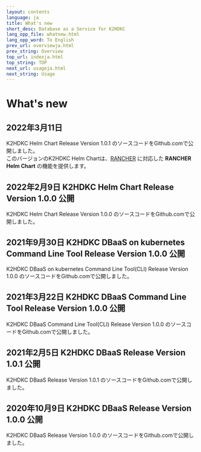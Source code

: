 ```yaml
---
layout: contents
language: ja
title: What's new
short_desc: Database as a Service for K2HDKC
lang_opp_file: whatnew.html
lang_opp_word: To English
prev_url: overviewja.html
prev_string: Overview
top_url: indexja.html
top_string: TOP
next_url: usageja.html
next_string: Usage
---
```


# What's new
## 2022年3月11日
K2HDKC Helm Chart Release Version 1.0.1 のソースコードをGithub.comで公開しました。  
このバージョンのK2HDKC Helm Chartは、[RANCHER](https://www.rancher.co.jp/) に対応した **RANCHER Helm Chart** の機能を提供します。  

## 2022年2月9日 K2HDKC Helm Chart Release Version 1.0.0 公開
K2HDKC Helm Chart Release Version 1.0.0 のソースコードをGithub.comで公開しました。  

## 2021年9月30日 K2HDKC DBaaS on kubernetes Command Line Tool Release Version 1.0.0 公開
K2HDKC DBaaS on kubernetes Command Line Tool(CLI) Release Version 1.0.0 のソースコードをGithub.comで公開しました。  

## 2021年3月22日 K2HDKC DBaaS Command Line Tool Release Version 1.0.0 公開
K2HDKC DBaaS Command Line Tool(CLI) Release Version 1.0.0 のソースコードをGithub.comで公開しました。  

## 2021年2月5日 K2HDKC DBaaS Release Version 1.0.1 公開
K2HDKC DBaaS Release Version 1.0.1 のソースコードをGithub.comで公開しました。  

## 2020年10月9日 K2HDKC DBaaS Release Version 1.0.0 公開
K2HDKC DBaaS Release Version 1.0.0 のソースコードをGithub.comで公開しました。  
